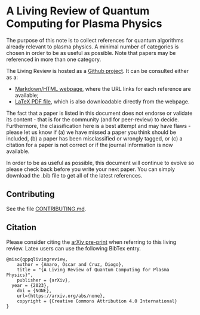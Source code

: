 # A Living Review of Quantum Computing for Plasma Physics

The purpose of this note is to collect references for quantum algorithms already relevant to plasma physics.  A minimal number of categories is chosen in order to be as useful as possible. Note that papers may be referenced in more than one category.

The Living Review is hosted as a [Github project](https://github.com/QPPQLivingReview/review). It can be consulted either as a:
* [Markdown/HTML webpage](https://qppqlivingreview.github.io/review/), where the URL links for each reference are available;
* [LaTeX PDF file](https://qppqlivingreview.github.io/review/review/review.pdf), which is also downloadable directly from the webpage.

The fact that a paper is listed in this document does not endorse or validate its content - that is for the community (and for peer-review) to decide.  Furthermore, the classification here is a best attempt and may have flaws - please let us know if (a) we have missed a paper you think should be included, (b) a paper has been misclassified or wrongly tagged, or (c) a citation for a paper is not correct or if the journal information is now available.

In order to be as useful as possible, this document will continue to evolve so please check back before you write your next paper. You can simply download the .bib file to get all of the latest references.

## Contributing
See the file [CONTRIBUTING.md](https://github.com/QPPQLivingReview/review/blob/main/CONTRIBUTING.md).

## Citation
Please consider citing the [arXiv pre-print](https://arxiv.org/abs/none) when referring to this living review. Latex users can use the following BibTex entry.
```
@misc{qppqlivingreview,
	author = {Amaro, Óscar and Cruz, Diogo},
	title = "{A Living Review of Quantum Computing for Plasma Physics}",
	publisher = {arXiv},
  year = {2023},
	doi = {NONE},
	url={https://arxiv.org/abs/none},
	copyright = {Creative Commons Attribution 4.0 International}
}
```
